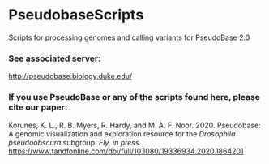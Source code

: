 # PseudobaseScripts
Scripts for processing genomes and calling variants for PseudoBase 2.0

### See associated server:
http://pseudobase.biology.duke.edu/

### If you use PseudoBase or any of the scripts found here, please cite our paper:
Korunes, K. L., R. B. Myers, R. Hardy, and M. A. F. Noor. 2020. Pseudobase: A genomic visualization and exploration resource for the *Drosophila pseudoobscura* subgroup. *Fly, in press.* https://www.tandfonline.com/doi/full/10.1080/19336934.2020.1864201
